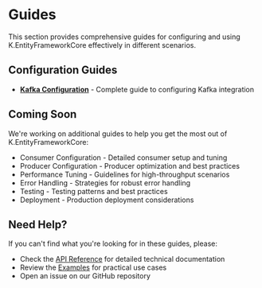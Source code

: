 # Guides

This section provides comprehensive guides for configuring and using K.EntityFrameworkCore effectively in different scenarios.

## Configuration Guides

- **[Kafka Configuration](kafka-configuration.md)** - Complete guide to configuring Kafka integration

## Coming Soon

We're working on additional guides to help you get the most out of K.EntityFrameworkCore:

- Consumer Configuration - Detailed consumer setup and tuning
- Producer Configuration - Producer optimization and best practices  
- Performance Tuning - Guidelines for high-throughput scenarios
- Error Handling - Strategies for robust error handling
- Testing - Testing patterns and best practices
- Deployment - Production deployment considerations

## Need Help?

If you can't find what you're looking for in these guides, please:

- Check the [API Reference](~/api/index.md) for detailed technical documentation
- Review the [Examples](../examples/index.md) for practical use cases
- Open an issue on our GitHub repository
